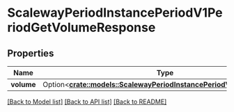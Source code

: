 # ScalewayPeriodInstancePeriodV1PeriodGetVolumeResponse

## Properties

Name | Type | Description | Notes
------------ | ------------- | ------------- | -------------
**volume** | Option<[**crate::models::ScalewayPeriodInstancePeriodV1PeriodVolume**](scaleway.instance.v1.Volume.md)> |  | [optional]

[[Back to Model list]](../README.md#documentation-for-models) [[Back to API list]](../README.md#documentation-for-api-endpoints) [[Back to README]](../README.md)


